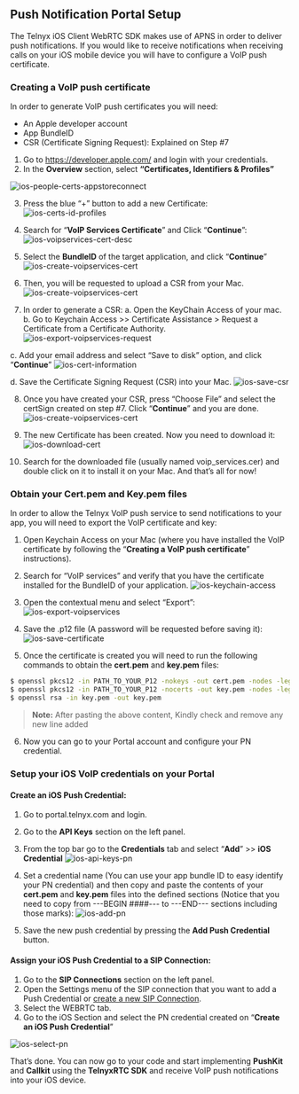 ## Push Notification Portal Setup

The Telnyx iOS Client WebRTC SDK makes use of APNS in order to deliver push notifications. If you would like to receive notifications when receiving calls on your iOS mobile device you will have to configure a VoIP push certificate.

### Creating a VoIP push certificate

In order to generate VoIP push certificates you will need:
- An Apple developer account
- App BundleID
- CSR (Certificate Signing Request): Explained on Step #7

1. Go to https://developer.apple.com/ and login with your credentials.
2. In the __Overview__ section, select __“Certificates, Identifiers & Profiles”__

![ios-people-certs-appstoreconnect](/img/ios-people-certs-appstoreconnect.png)

3. Press the blue “+” button to add a new Certificate:
   ![ios-certs-id-profiles](/img/ios-certs-id-profiles.png)

4. Search for “__VoIP Services Certificate__” and Click “__Continue__”:
   ![ios-voipservices-cert-desc](/img/ios-voipservices-cert-desc.png)

5. Select the __BundleID__ of the target application, and click “__Continue__”
   ![ios-create-voipservices-cert](/img/ios-create-voip-srv.png)

6. Then, you will be requested to upload a CSR from your Mac.
   ![ios-create-voipservices-cert](/img/ios-create-voipservices-cert.png)

7. In order to generate a CSR:
   a. Open the KeyChain Access of your mac.
   b. Go to Keychain Access >> Certificate Assistance > Request a Certificate from a Certificate Authority.
   ![ios-export-voipservices-request](/img/ios-request-cert-keychain.png)

c. Add your email address and select “Save to disk” option, and click “__Continue__”
![ios-cert-information](/img/ios-cert-information.png)

d. Save the Certificate Signing Request (CSR) into your Mac.
![ios-save-csr](/img/ios-save-csr.png)

8. Once you have created your CSR, press “Choose File” and select the certSign created on step #7. Click “__Continue__” and you are done.
   ![ios-create-voipservices-cert](/img/ios-create-voipservices-cert.png)

9. The new Certificate has been created. Now you need to download it:
   ![ios-download-cert](/img/ios-download-cert-2.png)

10. Search for the downloaded file (usually named voip_services.cer)  and double click on it to install it on your Mac. And that’s all for now!

### Obtain your Cert.pem and Key.pem files

In order to allow the Telnyx VoIP push service to send notifications to your app, you will need to export the VoIP certificate and key:

1. Open Keychain Access on your Mac (where you have installed the VoIP certificate by following the “__Creating a VoIP push certificate__” instructions).
2. Search for “VoIP services” and verify that you have the certificate installed for the BundleID of your application.
   ![ios-keychain-access](/img/ios-keychain-access.png)

3. Open the contextual menu and select “Export”:
   ![ios-export-voipservices](/img/ios-export-voipservices.jpg)

4. Save the .p12 file (A password will be requested before saving it):
   ![ios-save-certificate](/img/ios-save-certificate.jpg)

5. Once the certificate is created you will need to run the following commands to obtain the __cert.pem__ and __key.pem__ files:
```bash
$ openssl pkcs12 -in PATH_TO_YOUR_P12 -nokeys -out cert.pem -nodes -legacy 
$ openssl pkcs12 -in PATH_TO_YOUR_P12 -nocerts -out key.pem -nodes -legacy 
$ openssl rsa -in key.pem -out key.pem
```

> **Note:** After pasting the above content, Kindly check and remove any new line added

6. Now you can go to your Portal account and configure your PN credential.

### Setup your iOS VoIP credentials on your Portal

#### Create an iOS Push Credential:
1. Go to portal.telnyx.com and login.
2. Go to the __API Keys__ section on the left panel.
3. From the top bar go to the __Credentials__ tab and select “__Add__” >> __iOS Credential__
   ![ios-api-keys-pn](/img/ios-api-keys-pn.jpg)

4. Set a credential name (You can use your app bundle ID to easy identify your PN credential) and then copy and paste the contents of your __cert.pem__ and __key.pem__ files into the defined sections (Notice that you need to copy from ---BEGIN ####--- to ---END--- sections including those marks):
   ![ios-add-pn](/img/ios-add-pn.jpg)

5. Save the new push credential by pressing the __Add Push Credential__ button.

#### Assign your iOS Push Credential to a SIP Connection:
1. Go to the __SIP Connections__ section on the left panel.
2. Open the Settings menu of the SIP connection that you want to add a Push Credential or [create a new SIP Connection](/docs/voice/sip-trunking/quickstart).
3. Select the WEBRTC tab.
4. Go to the iOS Section and select the PN credential created on “__Create an iOS Push Credential__”

![ios-select-pn](/img/ios-push.png)

That’s done. You can now go to your code and start implementing __PushKit__ and __Callkit__ using the __TelnyxRTC SDK__ and receive VoIP push notifications into your iOS device.
